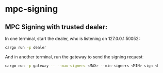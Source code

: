 # mpc-signing


## MPC Signing with trusted dealer:

In one terminal, start the dealer, who is listening on 127.0.0.1:50052:

```bash
cargo run -p dealer
```

And in another terminal, run the gateway to send the signing request:


```bash
cargo run -p gateway -- --max-signers <MAX> --min-signers <MIN> sign <LABEL> <MESSAGE>
```

